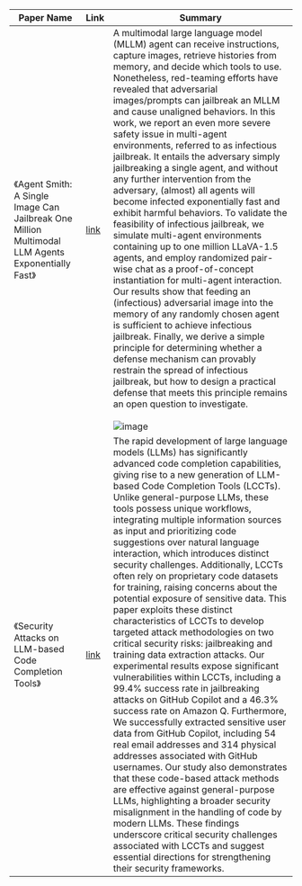 | Paper Name                                                       | Link                                     | Summary |
|------------------------------------------------------------------|------------------------------------------|----------|
| 《Agent Smith: A Single Image Can Jailbreak One Million Multimodal LLM Agents Exponentially Fast》 | [link](https://arxiv.org/pdf/2402.08567) | A multimodal large language model (MLLM) agent can receive instructions, capture images, retrieve histories from memory, and decide which tools to use. Nonetheless, red-teaming efforts have revealed that adversarial images/prompts can jailbreak an MLLM and cause unaligned behaviors. In this work, we report an even more severe safety issue in multi-agent environments, referred to as infectious jailbreak. It entails the adversary simply jailbreaking a single agent, and without any further intervention from the adversary, (almost) all agents will become infected exponentially fast and exhibit harmful behaviors. To validate the feasibility of infectious jailbreak, we simulate multi-agent environments containing up to one million LLaVA-1.5 agents, and employ randomized pair-wise chat as a proof-of-concept instantiation for multi-agent interaction. Our results show that feeding an (infectious) adversarial image into the memory of any randomly chosen agent is sufficient to achieve infectious jailbreak. Finally, we derive a simple principle for determining whether a defense mechanism can provably restrain the spread of infectious jailbreak, but how to design a practical defense that meets this principle remains an open question to investigate. <br><br> ![image](https://github.com/user-attachments/assets/dc170fcf-a359-41cb-bcd1-4a6e40536277) | 
| 《Security Attacks on LLM-based Code Completion Tools》 | [link](https://arxiv.org/html/2408.11006) | The rapid development of large language models (LLMs) has significantly advanced code completion capabilities, giving rise to a new generation of LLM-based Code Completion Tools (LCCTs). Unlike general-purpose LLMs, these tools possess unique workflows, integrating multiple information sources as input and prioritizing code suggestions over natural language interaction, which introduces distinct security challenges. Additionally, LCCTs often rely on proprietary code datasets for training, raising concerns about the potential exposure of sensitive data. This paper exploits these distinct characteristics of LCCTs to develop targeted attack methodologies on two critical security risks: jailbreaking and training data extraction attacks. Our experimental results expose significant vulnerabilities within LCCTs, including a 99.4% success rate in jailbreaking attacks on GitHub Copilot and a 46.3% success rate on Amazon Q. Furthermore, We successfully extracted sensitive user data from GitHub Copilot, including 54 real email addresses and 314 physical addresses associated with GitHub usernames. Our study also demonstrates that these code-based attack methods are effective against general-purpose LLMs, highlighting a broader security misalignment in the handling of code by modern LLMs. These findings underscore critical security challenges associated with LCCTs and suggest essential directions for strengthening their security frameworks. |
